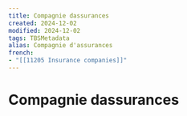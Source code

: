 ```yaml
---
title: Compagnie dassurances
created: 2024-12-02
modified: 2024-12-02
tags: TBSMetadata
alias: Compagnie d'assurances
french:
- "[[11205 Insurance companies]]"
---
```

# Compagnie dassurances

